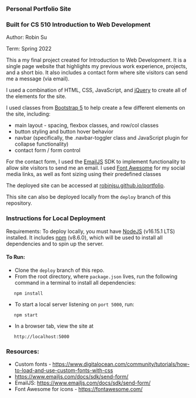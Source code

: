 ### Personal Portfolio Site

### Built for CS 510 Introduction to Web Development
Author: Robin Su

Term: Spring 2022

This a my final project created for Introduction to Web Development. It is a single page website that highlights my previous work experience, projects, and a short bio. It also includes a contact form where site visitors can send me a message (via email).

I used a combination of HTML, CSS, JavaScript, and [jQuery](https://api.jquery.com/) to create all of the elements for the site. 

I used classes from [Bootstrap 5](https://getbootstrap.com/) to help create a few different elements on the site, including: 
 - main layout - spacing, flexbox classes, and row/col classes
 - button styling and button hover behavior
 - navbar (specifically, the .navbar-toggler class and JavaScript plugin for collapse functionality)
 - contact form / form control

For the contact form, I used the [EmailJS](https://www.emailjs.com/docs/sdk/send-form/ ) SDK to implement functionality to allow site visitors to send me an email. I used [Font Awesome](https://fontawesome.com/) for my social media links, as well as font sizing using their predefined classes


The deployed site can be accessed at [robinjsu.github.io/portfolio](https://robinjsu.github.io/portfolio).

This site can also be deployed locally from the `deploy` branch of this repository.

### Instructions for Local Deployment

Requirements: To deploy locally, you must have [NodeJS](https://nodejs.org/en/) (v16.15.1 LTS) installed. It includes [npm](https://docs.npmjs.com/about-npm) (v8.6.0), which will be used to install all dependencies and to spin up the server.

#### To Run:

 - Clone the `deploy` branch of this repo.
 - From the root directory, where  `package.json` lives, run the following command in a terminal to install all dependencies: 
 ```
    npm install
 ``` 
 - To start a local server listening on `port 5000`, run:
 ```
    npm start
 ```
 - In a browser tab, view the site at 
 ```
    http://localhost:5000
 ```

### Resources:

 - Custom fonts - https://www.digitalocean.com/community/tutorials/how-to-load-and-use-custom-fonts-with-css
 - https://www.emailjs.com/docs/sdk/send-form/ 
 - EmailJS: https://www.emailjs.com/docs/sdk/send-form/ 
 - Font Awesome for icons - https://fontawesome.com/

